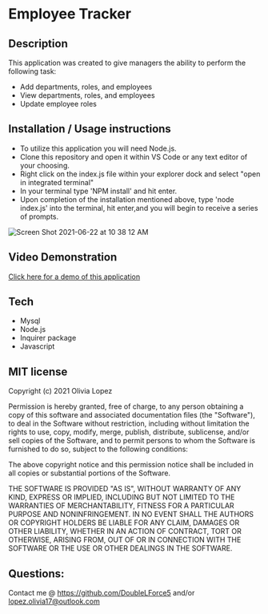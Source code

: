 # Employee Tracker

## Description
This application was created to give managers the ability to perform the following task:
- Add departments, roles, and employees 
- View departments, roles, and employees 
- Update employee roles 

## Installation / Usage instructions
- To utilize this application you will need Node.js.
- Clone this repository and open it within VS Code or any text editor of your choosing.
- Right click on the index.js file within your explorer dock and select "open in integrated terminal"
- In your terminal type 'NPM install' and hit enter. 
- Upon completion of the installation mentioned above, type 'node index.js' into the terminal, hit enter,and you will begin to receive a series of prompts.

![Screen Shot 2021-06-22 at 10 38 12 AM](https://user-images.githubusercontent.com/73543476/122955788-0893af80-d346-11eb-9967-3aa0b3620a4b.png)

## Video Demonstration
[Click here for a demo of this application](https://drive.google.com/file/d/1m2fWd8Ad24S7mneEwJtvwepi6vXz_Lzz/view?usp=sharing)

## Tech  
- Mysql
- Node.js 
- Inquirer package
- Javascript 

## MIT license
Copyright (c) 2021 Olivia Lopez

Permission is hereby granted, free of charge, to any person obtaining a copy
of this software and associated documentation files (the "Software"), to deal
in the Software without restriction, including without limitation the rights
to use, copy, modify, merge, publish, distribute, sublicense, and/or sell
copies of the Software, and to permit persons to whom the Software is
furnished to do so, subject to the following conditions:

The above copyright notice and this permission notice shall be included in all
copies or substantial portions of the Software.

THE SOFTWARE IS PROVIDED "AS IS", WITHOUT WARRANTY OF ANY KIND, EXPRESS OR
IMPLIED, INCLUDING BUT NOT LIMITED TO THE WARRANTIES OF MERCHANTABILITY,
FITNESS FOR A PARTICULAR PURPOSE AND NONINFRINGEMENT. IN NO EVENT SHALL THE
AUTHORS OR COPYRIGHT HOLDERS BE LIABLE FOR ANY CLAIM, DAMAGES OR OTHER
LIABILITY, WHETHER IN AN ACTION OF CONTRACT, TORT OR OTHERWISE, ARISING FROM,
OUT OF OR IN CONNECTION WITH THE SOFTWARE OR THE USE OR OTHER DEALINGS IN THE
SOFTWARE.

## Questions:
Contact me @ https://github.com/DoubleLForce5 and/or lopez.olivia17@outlook.com 
